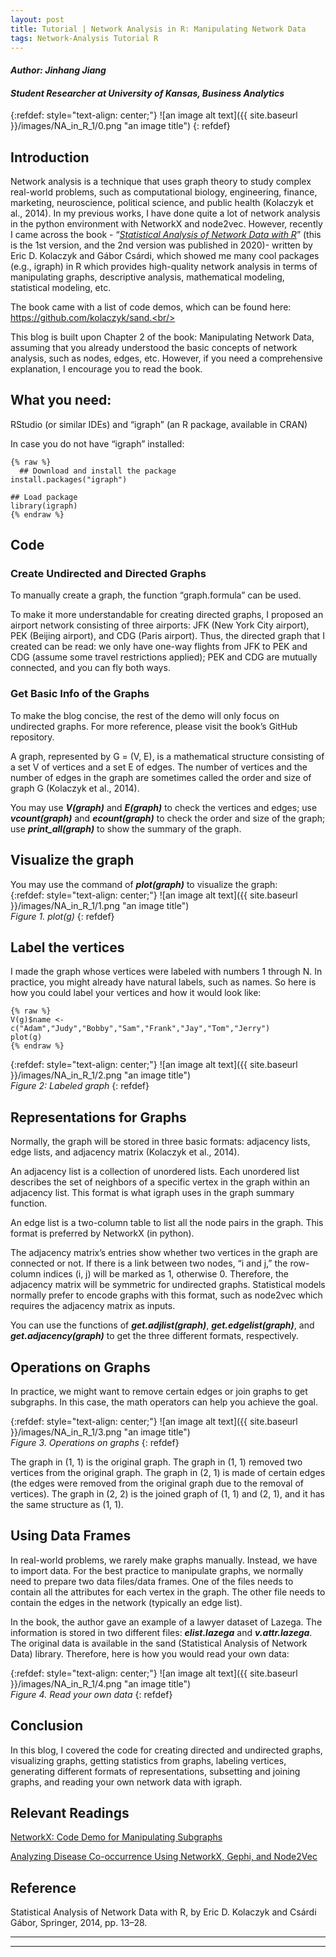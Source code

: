 ```yaml
---
layout: post
title: Tutorial | Network Analysis in R: Manipulating Network Data
tags: Network-Analysis Tutorial R	
---
```



#### _Author: Jinhang Jiang_
#### _Student Researcher at University of Kansas, Business Analytics_

{:refdef: style="text-align: center;"}
![an image alt text]({{ site.baseurl }}/images/NA_in_R_1/0.png "an image title")
{: refdef}
<br/>

## Introduction
Network analysis is a technique that uses graph theory to study complex real-world problems, 
such as computational biology, engineering, finance, marketing, neuroscience, political science, and public health (Kolaczyk et al., 2014). 
In my previous works, I have done quite a lot of network analysis in the python environment with NetworkX and node2vec. 
However, recently I came across the book - “[_Statistical Analysis of Network Data with R_](https://link.springer.com/book/10.1007/978-1-4939-0983-4)” 
(this is the 1st version, and the 2nd version was published in 2020)- 
written by Eric D. Kolaczyk and Gábor Csárdi, which showed me many cool packages (e.g., igraph) in R 
which provides high-quality network analysis in terms of manipulating graphs, descriptive analysis, mathematical modeling, statistical modeling, etc.<br/>

The book came with a list of code demos, which can be found here: https://github.com/kolaczyk/sand.<br/>

This blog is built upon Chapter 2 of the book: Manipulating Network Data, assuming that you already understood the basic concepts of network analysis, 
such as nodes, edges, etc. However, if you need a comprehensive explanation, I encourage you to read the book.<br/>

## What you need:
RStudio (or similar IDEs) and “igraph” (an R package, available in CRAN)<br/>

In case you do not have “igraph” installed:

	{% raw %}
	  ## Download and install the package 
    install.packages("igraph") 
    
    ## Load package 
    library(igraph)
	{% endraw %}
  
## Code
### Create Undirected and Directed Graphs
To manually create a graph, the function “graph.formula” can be used.
<script src="https://gist.github.com/jinhangjiang/236b656ccd0870bfcfe87e6cdb0010d9.js"></script>

To make it more understandable for creating directed graphs, I proposed an airport network consisting of three airports: 
JFK (New York City airport), PEK (Beijing airport), and CDG (Paris airport). 
Thus, the directed graph that I created can be read: we only have one-way flights from JFK to PEK and CDG (assume some travel restrictions applied); 
PEK and CDG are mutually connected, and you can fly both ways.  <br/>

### Get Basic Info of the Graphs
To make the blog concise, the rest of the demo will only focus on undirected graphs. For more reference, please visit the book’s GitHub repository.<br/>

A graph, represented by G = (V, E), is a mathematical structure consisting of a set V of vertices and a set E of edges. 
The number of vertices and the number of edges in the graph are sometimes called the order and size of graph G (Kolaczyk et al., 2014).<br/>

You may use ___V(graph)___ and ___E(graph)___ to check the vertices and edges; use ___vcount(graph)___ and ___ecount(graph)___ to check the order and size of the graph; 
use ___print_all(graph)___ to show the summary of the graph.
<script src="https://gist.github.com/jinhangjiang/d1118eec7407eddfcb7a773df5904361.js"></script>

## Visualize the graph
You may use the command of ___plot(graph)___ to visualize the graph:<br/>
{:refdef: style="text-align: center;"}
![an image alt text]({{ site.baseurl }}/images/NA_in_R_1/1.png "an image title")<br/>
_Figure 1. plot(g)_
{: refdef}
<br/>

## Label the vertices
I made the graph whose vertices were labeled with numbers 1 through N. In practice, you might already have natural labels, such as names. 
So here is how you could label your vertices and how it would look like:

	{% raw %}
    V(g)$name <- c("Adam","Judy","Bobby","Sam","Frank","Jay","Tom","Jerry")
    plot(g) 
	{% endraw %}

{:refdef: style="text-align: center;"}
![an image alt text]({{ site.baseurl }}/images/NA_in_R_1/2.png "an image title")<br/>
_Figure 2: Labeled graph_
{: refdef}
<br/>

## Representations for Graphs
Normally, the graph will be stored in three basic formats: adjacency lists, edge lists, and adjacency matrix (Kolaczyk et al., 2014). <br/>

An adjacency list is a collection of unordered lists. Each unordered list describes the set of neighbors of a specific vertex in the graph within an adjacency list. 
This format is what igraph uses in the graph summary function.<br/>

An edge list is a two-column table to list all the node pairs in the graph. This format is preferred by NetworkX (in python).<br/>

The adjacency matrix’s entries show whether two vertices in the graph are connected or not. If there is a link between two nodes, “i and j,” the row-column indices (i, j) will be marked as 1, otherwise 0. Therefore, the adjacency matrix will be symmetric for undirected graphs. 
Statistical models normally prefer to encode graphs with this format, such as node2vec which requires the adjacency matrix as inputs.<br/>

You can use the functions of ___get.adjlist(graph)___, ___get.edgelist(graph)___, and ___get.adjacency(graph)___ to get the three different formats, respectively.
<script src="https://gist.github.com/jinhangjiang/8e198d7d7b58182441afc945c9874b41.js"></script>

## Operations on Graphs
In practice, we might want to remove certain edges or join graphs to get subgraphs. In this case, the math operators can help you achieve the goal.
<script src="https://gist.github.com/jinhangjiang/c69e88888ac80b4bbbfa6164a696a914.js"></script>

{:refdef: style="text-align: center;"}
![an image alt text]({{ site.baseurl }}/images/NA_in_R_1/3.png "an image title")<br/>
_Figure 3. Operations on graphs_
{: refdef}
<br/>

The graph in (1, 1) is the original graph. The graph in (1, 1) removed two vertices from the original graph. 
The graph in (2, 1) is made of certain edges (the edges were removed from the original graph due to the removal of vertices). 
The graph in (2, 2) is the joined graph of (1, 1) and (2, 1), and it has the same structure as (1, 1).<br/>

## Using Data Frames
In real-world problems, we rarely make graphs manually. Instead, we have to import data. 
For the best practice to manipulate graphs, we normally need to prepare two data files/data frames. 
One of the files needs to contain all the attributes for each vertex in the graph. 
The other file needs to contain the edges in the network (typically an edge list).<br/>

In the book, the author gave an example of a lawyer dataset of Lazega. The information is stored in two different files: ___elist.lazega___ and ___v.attr.lazega___. 
The original data is available in the sand (Statistical Analysis of Network Data) library. Therefore, here is how you would read your own data:<br/>
<script src="https://gist.github.com/jinhangjiang/ef67cede3fc66d32011859e92c3e01de.js"></script>

{:refdef: style="text-align: center;"}
![an image alt text]({{ site.baseurl }}/images/NA_in_R_1/4.png "an image title")<br/>
_Figure 4. Read your own data_
{: refdef}
<br/>

## Conclusion
In this blog, I covered the code for creating directed and undirected graphs, visualizing graphs, 
getting statistics from graphs, labeling vertices, generating different formats of representations, subsetting and joining graphs, 
and reading your own network data with igraph.

## Relevant Readings
[NetworkX: Code Demo for Manipulating Subgraphs](https://towardsdatascience.com/networkx-code-demo-for-manipulating-subgraphs-e45320581d13)<br/>

[Analyzing Disease Co-occurrence Using NetworkX, Gephi, and Node2Vec](https://medium.com/analytics-vidhya/analyzing-disease-co-occurrence-using-networkx-gephi-and-node2vec-53941da35a0f)

## Reference
Statistical Analysis of Network Data with R, by Eric D. Kolaczyk and Csárdi Gábor, Springer, 2014, pp. 13–28.

----
****
